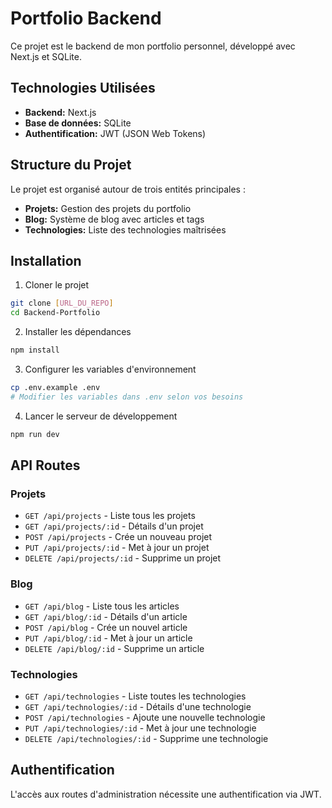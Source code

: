 # Portfolio Backend

Ce projet est le backend de mon portfolio personnel, développé avec Next.js et SQLite.

## Technologies Utilisées

- **Backend:** Next.js
- **Base de données:** SQLite
- **Authentification:** JWT (JSON Web Tokens)

## Structure du Projet

Le projet est organisé autour de trois entités principales :
- **Projets:** Gestion des projets du portfolio
- **Blog:** Système de blog avec articles et tags
- **Technologies:** Liste des technologies maîtrisées

## Installation

1. Cloner le projet
```bash
git clone [URL_DU_REPO]
cd Backend-Portfolio
```

2. Installer les dépendances
```bash
npm install
```

3. Configurer les variables d'environnement
```bash
cp .env.example .env
# Modifier les variables dans .env selon vos besoins
```

4. Lancer le serveur de développement
```bash
npm run dev
```

## API Routes

### Projets
- `GET /api/projects` - Liste tous les projets
- `GET /api/projects/:id` - Détails d'un projet
- `POST /api/projects` - Crée un nouveau projet
- `PUT /api/projects/:id` - Met à jour un projet
- `DELETE /api/projects/:id` - Supprime un projet

### Blog
- `GET /api/blog` - Liste tous les articles
- `GET /api/blog/:id` - Détails d'un article
- `POST /api/blog` - Crée un nouvel article
- `PUT /api/blog/:id` - Met à jour un article
- `DELETE /api/blog/:id` - Supprime un article

### Technologies
- `GET /api/technologies` - Liste toutes les technologies
- `GET /api/technologies/:id` - Détails d'une technologie
- `POST /api/technologies` - Ajoute une nouvelle technologie
- `PUT /api/technologies/:id` - Met à jour une technologie
- `DELETE /api/technologies/:id` - Supprime une technologie

## Authentification

L'accès aux routes d'administration nécessite une authentification via JWT.
